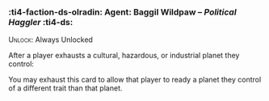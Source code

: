 ### :ti4-faction-ds-olradin: **Agent**: Baggil Wildpaw – _Political Haggler_ :ti4-ds:
<span style="font-variant:small-caps;">Unlock</span>: Always Unlocked

After a player exhausts a cultural, hazardous, or industrial planet they control:

You may exhaust this card to allow that player to ready a planet they control of a different trait than that planet.
